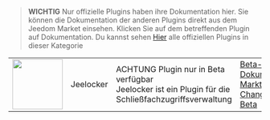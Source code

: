 
>**WICHTIG**
>Nur offizielle Plugins haben ihre Dokumentation hier. Sie können die Dokumentation der anderen Plugins direkt aus dem Jeedom Market einsehen. Klicken Sie auf dem betreffenden Plugin auf Dokumentation.
>Du kannst sehen [Hier](https://market.jeedom.com/index.php?v=d&p=market&type=plugin&categorie=Jeelocker) alle offiziellen Plugins in dieser Kategorie


| | | | |
|--- | --- | --- | ---|
|<img src="./beta/._icon.png" class="pluginLogo" width="100" />|Jeelocker|ACHTUNG Plugin nur in Beta verfügbar<br/>Jeelocker ist ein Plugin für die Schließfachzugriffsverwaltung|[Beta-Dokumentation](./beta/index.md)<br/>[Markt](https://market.jeedom.com/index.php?v=d&p=market_display&id=4237)<br/>[Changelog-Beta](./beta/changelog.md)|
